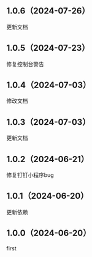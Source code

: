 ## 1.0.6（2024-07-26）
更新文档
## 1.0.5（2024-07-23）
修复控制台警告
## 1.0.4（2024-07-03）
修改文档
## 1.0.3（2024-07-03）
更新文档
## 1.0.2（2024-06-21）
修复钉钉小程序bug
## 1.0.1（2024-06-20）
更新依赖
## 1.0.0（2024-06-20）
first
